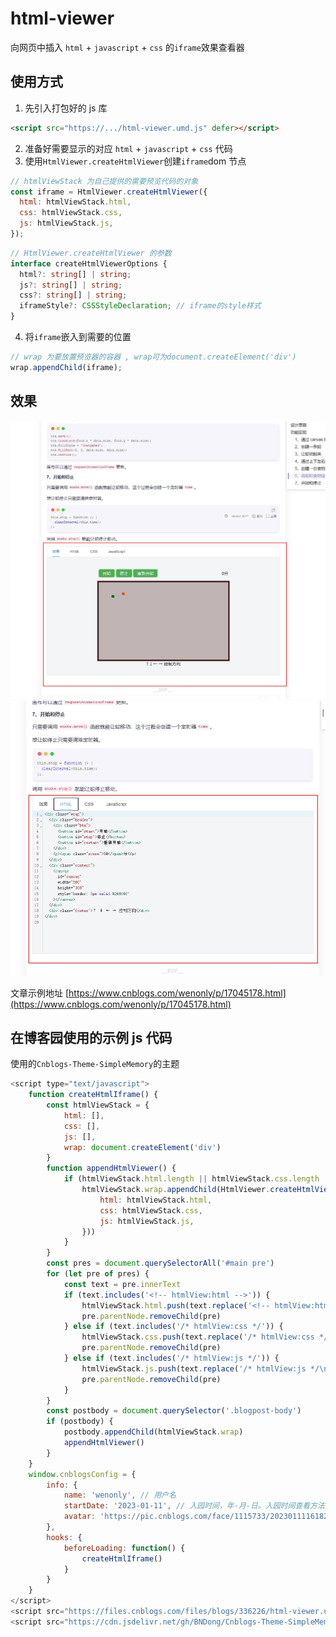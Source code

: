 # html-viewer

向网页中插入 `html` + `javascript` + `css` 的`iframe`效果查看器

## 使用方式

1. 先引入打包好的 js 库

```html
<script src="https://.../html-viewer.umd.js" defer></script>
```

2. 准备好需要显示的对应 `html` + `javascript` + `css` 代码
3. 使用`HtmlViewer.createHtmlViewer`创建`iframe`dom 节点

```javascript
// htmlViewStack 为自己提供的需要预览代码的对象
const iframe = HtmlViewer.createHtmlViewer({
  html: htmlViewStack.html,
  css: htmlViewStack.css,
  js: htmlViewStack.js,
});
```

```typescript
// HtmlViewer.createHtmlViewer 的参数
interface createHtmlViewerOptions {
  html?: string[] | string;
  js?: string[] | string;
  css?: string[] | string;
  iframeStyle?: CSSStyleDeclaration; // iframe的style样式
}
```

4. 将`iframe`嵌入到需要的位置

```javascript
// wrap 为要放置预览器的容器 , wrap可为document.createElement('div')
wrap.appendChild(iframe);
```

## 效果

![demo](https://github.com/wenonly/html-viewer/raw/main/demo/demo1.jpg)
![code](https://github.com/wenonly/html-viewer/raw/main/demo/demo2.jpg)

文章示例地址 [https://www.cnblogs.com/wenonly/p/17045178.html](https://www.cnblogs.com/wenonly/p/17045178.html)

## 在博客园使用的示例 js 代码

使用的`Cnblogs-Theme-SimpleMemory`的主题

```javascript
<script type="text/javascript">
    function createHtmlIframe() {
        const htmlViewStack = {
            html: [],
            css: [],
            js: [],
            wrap: document.createElement('div')
        }
        function appendHtmlViewer() {
            if (htmlViewStack.html.length || htmlViewStack.css.length || htmlViewStack.js.length) {
                htmlViewStack.wrap.appendChild(HtmlViewer.createHtmlViewer({
                    html: htmlViewStack.html,
                    css: htmlViewStack.css,
                    js: htmlViewStack.js,
                }))
            }
        }
        const pres = document.querySelectorAll('#main pre')
        for (let pre of pres) {
            const text = pre.innerText
            if (text.includes('<!-- htmlView:html -->')) {
                htmlViewStack.html.push(text.replace('<!-- htmlView:html -->\n', ''))
                pre.parentNode.removeChild(pre)
            } else if (text.includes('/* htmlView:css */')) {
                htmlViewStack.css.push(text.replace('/* htmlView:css */\n', ''))
                pre.parentNode.removeChild(pre)
            } else if (text.includes('/* htmlView:js */')) {
                htmlViewStack.js.push(text.replace('/* htmlView:js */\n', ''))
                pre.parentNode.removeChild(pre)
            }
        }
        const postbody = document.querySelector('.blogpost-body')
        if (postbody) {
            postbody.appendChild(htmlViewStack.wrap)
            appendHtmlViewer()
        }
    }
    window.cnblogsConfig = {
        info: {
            name: 'wenonly', // 用户名
            startDate: '2023-01-11', // 入园时间，年-月-日。入园时间查看方法：鼠标停留园龄时间上，会显示入园时间
            avatar: 'https://pic.cnblogs.com/face/1115733/20230111161824.png', // 用户头像
        },
        hooks: {
            beforeLoading: function() {
                createHtmlIframe()
            }
        }
    }
</script>
<script src="https://files.cnblogs.com/files/blogs/336226/html-viewer.umd.js" defer></script>
<script src="https://cdn.jsdelivr.net/gh/BNDong/Cnblogs-Theme-SimpleMemory@v2.1.2/dist/simpleMemory.js" defer></script>
```

